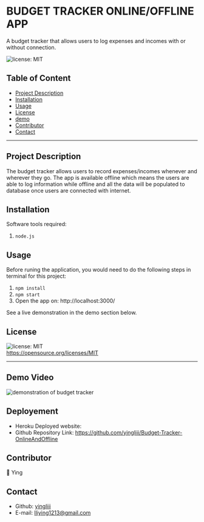 # BUDGET TRACKER ONLINE/OFFLINE APP

A budget tracker that allows users to log expenses and incomes with or without connection.

![license: MIT](https://img.shields.io/badge/license-MIT-orange)

## Table of Content

- [Project Description](#description)
- [Installation](#installation)
- [Usage](#usage)
- [License](#license)
- [demo](#demo)
- [Contributor](#contributor)
- [Contact](#contact)

---

## Project Description

The budget tracker allows users to record expenses/incomes whenever and wherever they go. The app is available offline which means the users are able to log information while offline and all the data will be populated to database once users are connected with internet.

## Installation

Software tools required:

1. `node.js`

## Usage

Before runing the application, you would need to do the following steps in terminal for this project:

1. `npm install`
2. `npm start`
3. Open the app on: http://localhost:3000/

See a live demonstration in the demo section below.

## License

![license: MIT](https://img.shields.io/badge/license-MIT-orange)\
 https://opensource.org/licenses/MIT

---

## Demo Video

![demonstration of budget tracker](/assets/GIF/Demo.gif)

## Deployement

- Heroku Deployed website:
- Github Repository Link: https://github.com/yingliii/Budget-Tracker-OnlineAndOffline

## Contributor

:woman: Ying

## Contact

- Github: [yingliii](https://github.com/yingliii)
- E-mail: lliying1213@gmail.com
